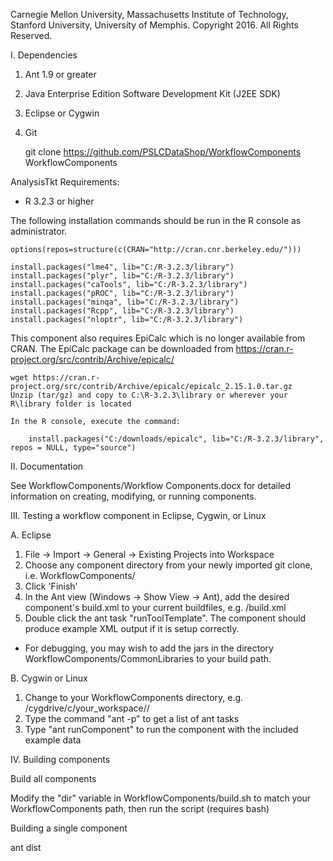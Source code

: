 Carnegie Mellon University, Massachusetts Institute of Technology, Stanford University, University of Memphis.
Copyright 2016. All Rights Reserved.


I. Dependencies

1. Ant 1.9 or greater
2. Java Enterprise Edition Software Development Kit (J2EE SDK)
2. Eclipse or Cygwin
3. Git

    git clone https://github.com/PSLCDataShop/WorkflowComponents WorkflowComponents


AnalysisTkt Requirements:

 - R 3.2.3 or higher

The following installation commands should be run in the R console as administrator.

    options(repos=structure(c(CRAN="http://cran.cnr.berkeley.edu/")))

    install.packages("lme4", lib="C:/R-3.2.3/library")
    install.packages("plyr", lib="C:/R-3.2.3/library")
    install.packages("caTools", lib="C:/R-3.2.3/library")
    install.packages("pROC", lib="C:/R-3.2.3/library")
    install.packages("minqa", lib="C:/R-3.2.3/library")
    install.packages("Rcpp", lib="C:/R-3.2.3/library")
    install.packages("nloptr", lib="C:/R-3.2.3/library")

This component also requires EpiCalc which is no longer available from CRAN. The EpiCalc package can be downloaded from https://cran.r-project.org/src/contrib/Archive/epicalc/

    wget https://cran.r-project.org/src/contrib/Archive/epicalc/epicalc_2.15.1.0.tar.gz
    Unzip (tar/gz) and copy to C:\R-3.2.3\library or wherever your R\library folder is located

    In the R console, execute the command:

        install.packages("C:/downloads/epicalc", lib="C:/R-3.2.3/library", repos = NULL, type="source")


II. Documentation

  See WorkflowComponents/Workflow Components.docx for detailed information on creating, modifying, or running components.



III. Testing a workflow component in Eclipse, Cygwin, or Linux

A. Eclipse

  1. File -> Import -> General -> Existing Projects into Workspace
  2. Choose any component directory from your newly imported git clone, i.e. WorkflowComponents/<AnyComponent>
  3. Click 'Finish'
  4. In the Ant view (Windows -> Show View -> Ant), add the desired component's build.xml to your current buildfiles, e.g. <AnyComponent>/build.xml
  5. Double click the ant task "runToolTemplate". The component should produce example XML output if it is setup correctly.

* For debugging, you may wish to add the jars in the directory WorkflowComponents/CommonLibraries to your build path.


B. Cygwin or Linux

  1. Change to your WorkflowComponents directory, e.g. /cygdrive/c/your_workspace/<AnyComponent>/
  2. Type the command "ant -p" to get a list of ant tasks
  3. Type "ant runComponent" to run the component with the included example data



IV. Building components

Build all components

  Modify the "dir" variable in WorkflowComponents/build.sh to match your WorkflowComponents path, then run the script (requires bash)

Building a single component

  ant dist







